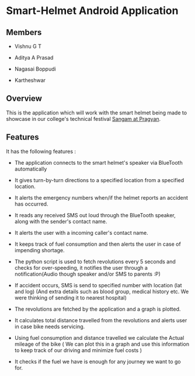 Smart-Helmet Android Application
==============================

Members
----------

* Vishnu G T

* Aditya A Prasad

* Nagasai Boppudi

* Kartheshwar


Overview
--------

This is the application which will work with the smart helmet being made to showcase in our college's technical
festival [Sangam at Pragyan][1]. 



Features
--------

It has the following features :

* The application connects to the smart helmet's speaker via BlueTooth automatically 

* It gives turn-by-turn directions to a specified location from a specified location.

* It alerts the emergency numbers when/if the helmet reports an accident has occurred. 

* It reads any received SMS out loud through the BlueTooth speaker, along with the sender's
  contact name.

* It alerts the user with a incoming caller's contact name.

* It keeps track of fuel consumption and then alerts the user in case of impending shortage.

* The python script is used to fetch revolutions every 5 seconds and checks for over-speeding, it notifies
  the user through a notification(Audio though speaker and/or SMS to parents :P)

* If accident occurs, SMS is send to specified number with location (lat and log) (And extra details such as blood group, 	medical history etc. We were thinking of sending it to nearest hospital)

* The revolutions are fetched by the application and a graph is plotted.

* It calculates total distance travelled from the revolutions and alerts user in case bike needs servicing.

* Using fuel consumption and distance travelled we calculate the Actual mileage of the bike ( We can plot this in a graph 	and use this information to keep track of our driving and minimize fuel costs )

* It checks if the fuel we have is enough for any journey we want to go for.


[1]: https://www.facebook.com/sangam.pragyan